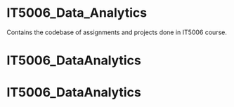 # IT5006_Data_Analytics
Contains the codebase of assignments and projects done in IT5006 course.
# IT5006_DataAnalytics
# IT5006_DataAnalytics
